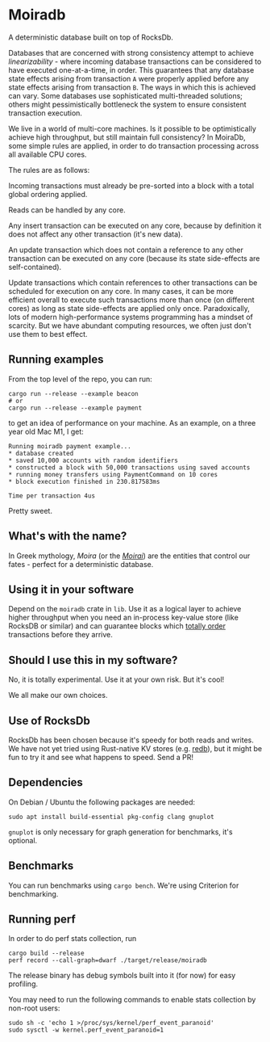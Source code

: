 # Moiradb

A deterministic database built on top of RocksDb.

Databases that are concerned with strong consistency attempt to achieve *linearizability* - where incoming database transactions can be considered to have executed one-at-a-time, in order. This guarantees that any database state effects arising from transaction `A` were properly applied before any state effects arising from transaction `B`. The ways in which this is achieved can vary. Some databases use sophisticated multi-threaded solutions; others might pessimistically bottleneck the system to ensure consistent transaction execution.

We live in a world of multi-core machines. Is it possible to be optimistically achieve high throughput, but still maintain full consistency? In MoiraDb, some simple rules are applied, in order to do transaction processing across all available CPU cores.

The rules are as follows:

Incoming transactions must already be pre-sorted into a block with a total global ordering applied.

Reads can be handled by any core.

Any insert transaction can be executed on any core, because by definition it does not affect any other transaction (it's new data).

An update transaction which does not contain a reference to any other transaction can be executed on any core (because its state side-effects are self-contained).

Update transactions which contain references to other transactions can be scheduled for execution on any core. In many cases, it can be more efficient overall to execute such transactions more than once (on different cores) as long as state side-effects are applied only once. Paradoxically, lots of modern high-performance systems programming has a mindset of scarcity. But we have abundant computing resources, we often just don't use them to best effect.

## Running examples

From the top level of the repo, you can run:

```
cargo run --release --example beacon
# or
cargo run --release --example payment
```

to get an idea of performance on your machine. As an example, on a three year old Mac M1, I get:

```
Running moiradb payment example...
* database created
* saved 10,000 accounts with random identifiers
* constructed a block with 50,000 transactions using saved accounts
* running money transfers using PaymentCommand on 10 cores
* block execution finished in 230.817583ms

Time per transaction 4us
```

Pretty sweet.

## What's with the name?

In Greek mythology, *Moira* (or the *[Moirai](https://en.wikipedia.org/wiki/Moirai)*) are the entities that control our fates - perfect for a deterministic database.

## Using it in your software

Depend on the `moiradb` crate in `lib`. Use it as a logical layer to achieve higher throughput when you need an in-process key-value store (like RocksDB or similar) and can guarantee blocks which [totally order](https://en.wikipedia.org/wiki/Total_order) transactions before they arrive.

## Should I use this in my software?

No, it is totally experimental. Use it at your own risk. But it's cool!

We all make our own choices.

## Use of RocksDb

RocksDb has been chosen because it's speedy for both reads and writes. We have not yet tried using Rust-native KV stores (e.g. [redb](https://www.redb.org/)), but it might be fun to try it and see what happens to speed. Send a PR!

## Dependencies

On Debian / Ubuntu the following packages are needed:

```
sudo apt install build-essential pkg-config clang gnuplot
```

`gnuplot` is only necessary for graph generation for benchmarks, it's optional.

## Benchmarks

You can run benchmarks using `cargo bench`. We're using Criterion for benchmarking.

## Running perf

In order to do perf stats collection, run

```
cargo build --release
perf record --call-graph=dwarf ./target/release/moiradb
```

The release binary has debug symbols built into it (for now) for easy profiling.

You may need to run the following commands to enable stats collection by non-root users:

```
sudo sh -c 'echo 1 >/proc/sys/kernel/perf_event_paranoid'
sudo sysctl -w kernel.perf_event_paranoid=1
```
